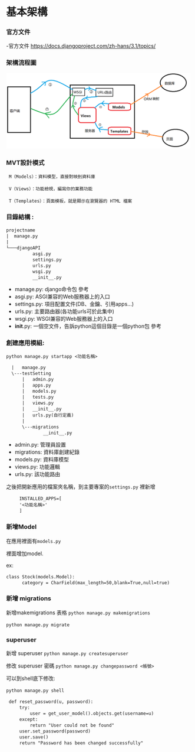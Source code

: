 # 基本架構

### 官方文件

-官方文件  https://docs.djangoproject.com/zh-hans/3.1/topics/

### 架構流程圖

<img src="Django運行架構.png" width="500">

### MVT設計模式

     M（Models）：資料模型，直接對映到資料庫

     V（Views）：功能檢視，編寫你的業務功能

     T（Templates）：頁面模板，就是顯示在瀏覽器的 HTML 檔案


### 目錄結構 :

```
projectname
|  manage.py
|
└───djangoAPI
          asgi.py
          settings.py
          urls.py
          wsgi.py
          __init__.py

```
- manage.py: django命令包 參考
- asgi.py: ASGI兼容的Web服務器上的入口
- settings.py: 項目配置文件(DB、金鑰、引用apps...)
- urls.py: 主要路由器(各功能urls可於此集中)
- wsgi.py: WSGI兼容的Web服務器上的入口
- __init__.py: 一個空文件，告訴python這個目錄是一個python包 參考

### 創建應用模組:

   `python manage.py startapp <功能名稱>`
   
```
  |   manage.py
  \---testSetting
      |   admin.py
      |   apps.py
      |   models.py
      |   tests.py
      |   views.py
      |   __init__.py
      |   urls.py(自行定義)
      |
      \---migrations
              __init__.py
 ```            
- admin.py: 管理員設置
- migrations: 資料庫創建紀錄
- models.py: 資料庫模型
- views.py: 功能邏輯
- urls.py: 該功能路由   

之後把開新應用的檔案夾名稱，到主要專案的`settings.py` 裡新增

         INSTALLED_APPS=[
         '<功能名稱>'
         ]
### 新增Model
   
   在應用裡面有`models.py`
   
   裡面增加model.
   
   ex: 
    
    class Stock(models.Model):
          category = CharField(max_length=50,blank=True,null=true)


### 新增 migrations 
 新增makemigrations 表格  `python manage.py makemigrations`

`python manage.py migrate`


###  superuser

新增 superuser
`python manage.py createsuperuser`

修改 superuser 密碼
`python manage.py changepassword <帳號>`

可以到shell底下修改:

`python manage.py shell`

     def reset_password(u, password):
         try:
             user = get_user_model().objects.get(username=u)
         except:
             return "User could not be found"
         user.set_password(password)
         user.save()
         return "Password has been changed successfully"
